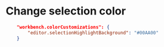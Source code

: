 # Change selection color
```json
    "workbench.colorCustomizations": {
		"editor.selectionHighlightBackground": "#00AA00"
	}
```